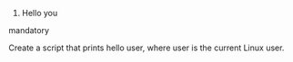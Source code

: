 1. Hello you

mandatory

Create a script that prints hello user, where user is the current Linux user.
